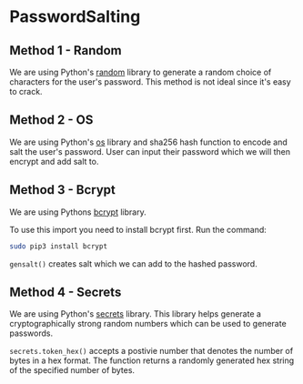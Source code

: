 # PasswordSalting

## Method 1 - Random

We are using Python's [random](https://docs.python.org/3/library/random.html) library to generate a random choice of characters for the user's password. This method is not ideal since it's easy to crack.

## Method 2 - OS

We are using Python's [os](https://docs.python.org/3/library/os.html) library and sha256 hash function to encode and salt the user's password. User can input their password which we will then encrypt and add salt to.

## Method 3 - Bcrypt

We are using Pythons [bcrypt](https://www.npmjs.com/package/bcrypt) library.

To use this import you need to install bcrypt first. Run the command:
```bash
sudo pip3 install bcrypt
```

`gensalt()` creates salt which we can add to the hashed password.

## Method 4 - Secrets

We are using Python's [secrets](https://docs.python.org/3/library/secrets.html) library. This library helps generate a cryptographically strong random numbers which can be used to generate passwords.

`secrets.token_hex()` accepts a postivie number that denotes the number of bytes in a hex format. The function returns a randomly generated hex string of the specified number of bytes.
